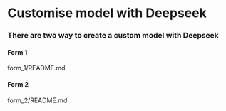 # Customise model with Deepseek

### There are two way to create a custom model with Deepseek 

#### Form 1 
form_1/README.md

#### Form 2
form_2/README.md


